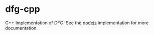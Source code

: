 dfg-cpp
=======

C++ Implementation of DFG.  See the [nodejs](https://github.com/polidore/dfg) implementation for more documentation. 

